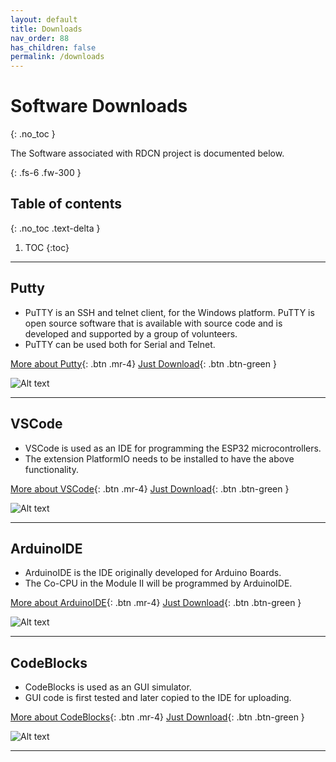 ```yaml
---
layout: default
title: Downloads
nav_order: 88
has_children: false
permalink: /downloads
---
```


# Software Downloads
{: .no_toc }


The Software associated with RDCN project is documented below.

{: .fs-6 .fw-300 }


## Table of contents
{: .no_toc .text-delta }

1. TOC
{:toc}

---

## Putty


- PuTTY is an SSH and telnet client, for the Windows platform. PuTTY is open source software that is available with source code and is developed and supported by a group of volunteers.
- PuTTY can be used both for Serial and Telnet.

[More about Putty](https://www.chiark.greenend.org.uk/~sgtatham/putty/){: .btn .mr-4}
[Just Download](https://the.earth.li/~sgtatham/putty/latest/w64/putty-64bit-0.76-installer.msi){: .btn .btn-green }

![Alt text](downloads/assets/putty.png?raw=true "Power Adapter")

***

## VSCode


- VSCode is used as an IDE for programming the ESP32 microcontrollers.
- The extension PlatformIO needs to be installed to have the above functionality.

[More about VSCode](https://code.visualstudio.com/){: .btn .mr-4}
[Just Download](https://az764295.vo.msecnd.net/stable/7db1a2b88f7557e0a43fec75b6ba7e50b3e9f77e/VSCodeUserSetup-x64-1.63.0.exe){: .btn .btn-green }

![Alt text](downloads/assets/vscode.jpg?raw=true "Power Adapter")

***

## ArduinoIDE


- ArduinoIDE is the IDE originally developed for Arduino Boards.
- The Co-CPU in the Module II will be programmed by ArduinoIDE.

[More about ArduinoIDE](https://www.arduino.cc/en/software){: .btn .mr-4}
[Just Download](https://downloads.arduino.cc/arduino-1.8.16-windows.exe){: .btn .btn-green }

![Alt text](downloads/assets/arduino.png.png?raw=true "Power Adapter")

***

## CodeBlocks


- CodeBlocks is used as an GUI simulator.
- GUI code is first tested and later copied to the IDE for uploading.

[More about CodeBlocks](https://www.codeblocks.org/){: .btn .mr-4}
[Just Download](https://download.fosshub.com/Protected/expiretime=1639210425;badurl=aHR0cHM6Ly93d3cuZm9zc2h1Yi5jb20vQ29kZS1CbG9ja3MuaHRtbA==/3a1a6b10f8964790f3cf4a06258ca01c1a3b5bc68b5b584a9811b6c714012c16/5b85805cf9ee5a5c3e979f1b/5e80624f7d74bb810359a46c/codeblocks-20.03mingw-setup.exe){: .btn .btn-green }

![Alt text](downloads/assets/codeblocks.png?raw=true "Power Adapter")

***

